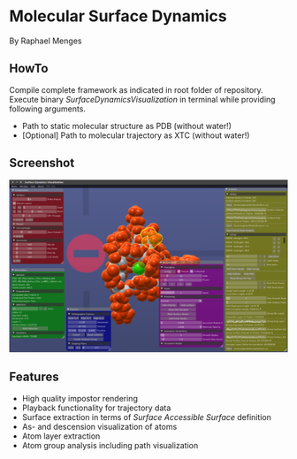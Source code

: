 # Molecular Surface Dynamics
By Raphael Menges

## HowTo
Compile complete framework as indicated in root folder of repository. Execute binary _SurfaceDynamicsVisualization_ in terminal while providing following arguments.

* Path to static molecular structure as PDB (without water!)
* [Optional] Path to molecular trajectory as XTC (without water!)

## Screenshot

![Screenshot](media/Screenshot.png)

## Features

* High quality impostor rendering
* Playback functionality for trajectory data
* Surface extraction in terms of _Surface Accessible Surface_ definition
* As- and descension visualization of atoms
* Atom layer extraction
* Atom group analysis including path visualization


